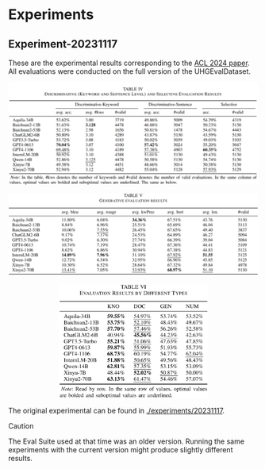 # Experiments

## Experiment-20231117

These are the experimental results corresponding to the [ACL 2024 paper](https://aclanthology.org/2024.acl-long.288/). All evaluations were conducted on the full version of the UHGEvalDataset.

<p align="center"><img src="./experiments/20231117/images/discri_and_sel.png" alt=""></p>

<p align="center"><img src="./experiments/20231117/images/gen.png" alt=""></p>

<p align="center"><img src="./experiments/20231117/images/by_type.png" alt="" width="60%"></p>

The original experimental can be found in [./experiments/20231117](./experiments/20231117).

> [!Caution]
> The Eval Suite used at that time was an older version. Running the same experiments with the current version might produce slightly different results.
